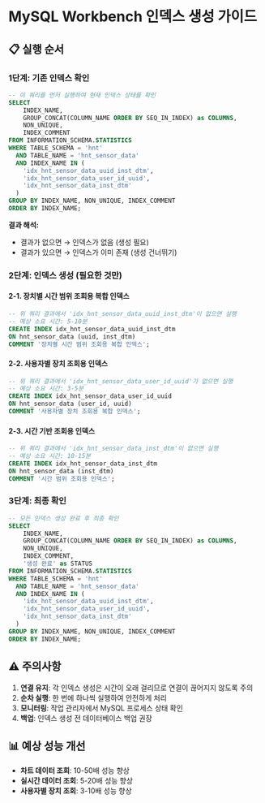 # MySQL Workbench 인덱스 생성 가이드

## 📋 실행 순서

### 1단계: 기존 인덱스 확인
```sql
-- 이 쿼리를 먼저 실행하여 현재 인덱스 상태를 확인
SELECT 
    INDEX_NAME,
    GROUP_CONCAT(COLUMN_NAME ORDER BY SEQ_IN_INDEX) as COLUMNS,
    NON_UNIQUE,
    INDEX_COMMENT
FROM INFORMATION_SCHEMA.STATISTICS 
WHERE TABLE_SCHEMA = 'hnt' 
  AND TABLE_NAME = 'hnt_sensor_data'
  AND INDEX_NAME IN (
    'idx_hnt_sensor_data_uuid_inst_dtm',
    'idx_hnt_sensor_data_user_id_uuid', 
    'idx_hnt_sensor_data_inst_dtm'
  )
GROUP BY INDEX_NAME, NON_UNIQUE, INDEX_COMMENT
ORDER BY INDEX_NAME;
```

**결과 해석:**
- 결과가 없으면 → 인덱스가 없음 (생성 필요)
- 결과가 있으면 → 인덱스가 이미 존재 (생성 건너뛰기)

### 2단계: 인덱스 생성 (필요한 것만)

#### 2-1. 장치별 시간 범위 조회용 복합 인덱스
```sql
-- 위 쿼리 결과에서 'idx_hnt_sensor_data_uuid_inst_dtm'이 없으면 실행
-- 예상 소요 시간: 5-10분
CREATE INDEX idx_hnt_sensor_data_uuid_inst_dtm 
ON hnt_sensor_data (uuid, inst_dtm) 
COMMENT '장치별 시간 범위 조회용 복합 인덱스';
```

#### 2-2. 사용자별 장치 조회용 인덱스
```sql
-- 위 쿼리 결과에서 'idx_hnt_sensor_data_user_id_uuid'가 없으면 실행
-- 예상 소요 시간: 3-5분
CREATE INDEX idx_hnt_sensor_data_user_id_uuid 
ON hnt_sensor_data (user_id, uuid) 
COMMENT '사용자별 장치 조회용 복합 인덱스';
```

#### 2-3. 시간 기반 조회용 인덱스
```sql
-- 위 쿼리 결과에서 'idx_hnt_sensor_data_inst_dtm'이 없으면 실행
-- 예상 소요 시간: 10-15분
CREATE INDEX idx_hnt_sensor_data_inst_dtm 
ON hnt_sensor_data (inst_dtm) 
COMMENT '시간 범위 조회용 인덱스';
```

### 3단계: 최종 확인
```sql
-- 모든 인덱스 생성 완료 후 최종 확인
SELECT 
    INDEX_NAME,
    GROUP_CONCAT(COLUMN_NAME ORDER BY SEQ_IN_INDEX) as COLUMNS,
    NON_UNIQUE,
    INDEX_COMMENT,
    '생성 완료' as STATUS
FROM INFORMATION_SCHEMA.STATISTICS 
WHERE TABLE_SCHEMA = 'hnt' 
  AND TABLE_NAME = 'hnt_sensor_data'
  AND INDEX_NAME IN (
    'idx_hnt_sensor_data_uuid_inst_dtm',
    'idx_hnt_sensor_data_user_id_uuid', 
    'idx_hnt_sensor_data_inst_dtm'
  )
GROUP BY INDEX_NAME, NON_UNIQUE, INDEX_COMMENT
ORDER BY INDEX_NAME;
```

## ⚠️ 주의사항

1. **연결 유지**: 각 인덱스 생성은 시간이 오래 걸리므로 연결이 끊어지지 않도록 주의
2. **순차 실행**: 한 번에 하나씩 실행하여 안전하게 처리
3. **모니터링**: 작업 관리자에서 MySQL 프로세스 상태 확인
4. **백업**: 인덱스 생성 전 데이터베이스 백업 권장

## 📊 예상 성능 개선

- **차트 데이터 조회**: 10-50배 성능 향상
- **실시간 데이터 조회**: 5-20배 성능 향상
- **사용자별 장치 조회**: 3-10배 성능 향상
